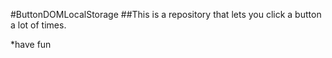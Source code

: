 #ButtonDOMLocalStorage
##This is a repository that lets you click a button a lot of times. 

*have fun
